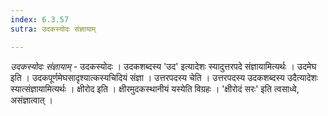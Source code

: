 ```yaml
---
index: 6.3.57
sutra: उदकस्योदः संज्ञायाम्

---
```

_उदकस्योदः संज्ञायाम्_ - उदकस्योदः । उदकशब्दस्य 'उद' इत्यादेशः स्यादुत्तरपदे संज्ञायामित्यर्थः । उदमेघ इति । उदकपूर्णमेघसादृश्यात्कस्यचिदियं संज्ञा । उत्तरपदस्य चेति । उत्तरपदस्य उदकशब्दस्य उदैत्यादेशः स्यात्संज्ञायामित्यर्थः । क्षीरोद इति । क्षीरमुदकस्थानीयं यस्येति विग्रहः । 'क्षीरोदं सरः' इति त्वसाध्वे, असंज्ञात्वात् ।